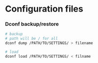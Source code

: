 # Configuration files

### Dconf backup/restore
```sh
# backup
# path will be / for all
dconf dump /PATH/TO/SETTINGS/ > filename

# load
dconf load /PATH/TO/SETTINGS/ < filname
```

